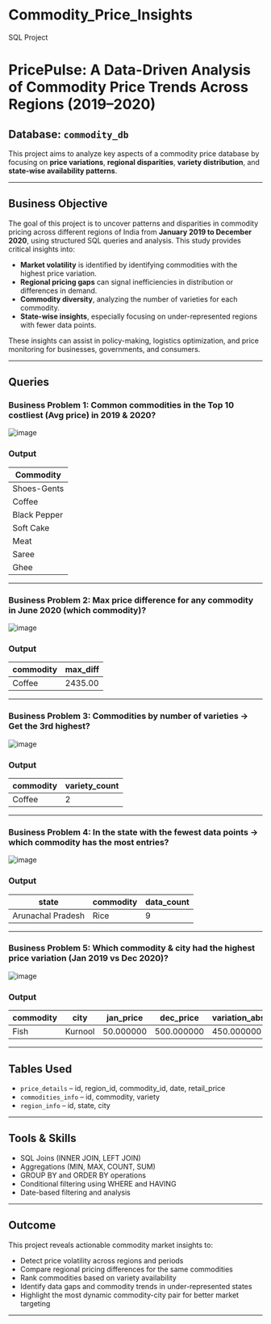 # Commodity_Price_Insights
SQL Project

# PricePulse: A Data-Driven Analysis of Commodity Price Trends Across Regions (2019–2020)

## Database: `commodity_db`

This project aims to analyze key aspects of a commodity price database by focusing on **price variations**, **regional disparities**, **variety distribution**, and **state-wise availability patterns**.

---

## Business Objective

The goal of this project is to uncover patterns and disparities in commodity pricing across different regions of India from **January 2019 to December 2020**, using structured SQL queries and analysis. This study provides critical insights into:

* **Market volatility** is identified by identifying commodities with the highest price variation.
* **Regional pricing gaps** can signal inefficiencies in distribution or differences in demand.
* **Commodity diversity**, analyzing the number of varieties for each commodity.
* **State-wise insights**, especially focusing on under-represented regions with fewer data points.

These insights can assist in policy-making, logistics optimization, and price monitoring for businesses, governments, and consumers.

---

## Queries

### Business Problem 1: Common commodities in the Top 10 costliest (Avg price) in 2019 & 2020?
![image](https://github.com/user-attachments/assets/3ce1f697-a011-4244-a91f-27f08cc4d852)

### Output
| Commodity      |
|----------------|
| Shoes-Gents    |
| Coffee         |
| Black Pepper   |
| Soft Cake      |
| Meat           |
| Saree          |
| Ghee           |

---

### Business Problem 2: Max price difference for any commodity in June 2020 (which commodity)?
![image](https://github.com/user-attachments/assets/b530f1e8-8407-4c96-a547-a1bb004f3660)

### Output
commodity  | max_diff   
-----------|--------------
Coffee	    | 2435.00

---

### Business Problem 3: Commodities by number of varieties → Get the 3rd highest?
![image](https://github.com/user-attachments/assets/33341c68-93e1-4a8d-a734-7d19f6f80a5f)

### Output
commodity  | variety_count   
-----------|-----------------
Coffee	   | 2

---

### Business Problem 4: In the state with the fewest data points → which commodity has the most entries?
![image](https://github.com/user-attachments/assets/6045951b-6cdd-4999-9e52-bfd7b00dfc13)

### Output
state              | commodity | data_count        
-------------------|-----------|---------------
Arunachal Pradesh  | Rice	     | 9   

---

### Business Problem 5: Which commodity & city had the highest price variation (Jan 2019 vs Dec 2020)?
![image](https://github.com/user-attachments/assets/4b010e4d-08f7-42b4-a1b4-c8e6f9f54aa6)

### Output
commodity | city    | jan_price | dec_price  | variation_abs | variation_pct      
----------|---------|-----------|------------|---------------|-----------------
Fish	    | Kurnool	| 50.000000	| 500.000000 | 450.000000	   | 900.00

---

## Tables Used

- `price_details` – id, region_id, commodity_id, date, retail_price
- `commodities_info` – id, commodity, variety 
- `region_info` – id, state, city 
 
---

## Tools & Skills

- SQL Joins (INNER JOIN, LEFT JOIN)
- Aggregations (MIN, MAX, COUNT, SUM)
- GROUP BY and ORDER BY operations
- Conditional filtering using WHERE and HAVING
- Date-based filtering and analysis

---

## Outcome

This project reveals actionable commodity market insights to:
* Detect price volatility across regions and periods
* Compare regional pricing differences for the same commodities
* Rank commodities based on variety availability
* Identify data gaps and commodity trends in under-represented states
* Highlight the most dynamic commodity-city pair for better market targeting

---
